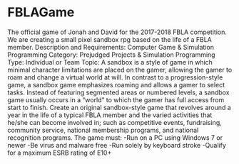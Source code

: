 # FBLAGame
The official game of Jonah and David for the 2017-2018 FBLA competition.                                                                                                                                                                                                             We are creating a small pixel sandbox rpg based on the life of a FBLA member.                                                                                                                                                                                                     Description and Requirements:                                                                                                       Computer Game & Simulation Programming                                                                                             Category: Prejudged Projects & Simulation Programming
Type: Individual or Team
Topic: A sandbox is a style of game in which minimal character limitations are placed on the gamer, 
allowing the gamer to roam and change a virtual world at will. In contrast to a progression-style game, 
a sandbox game emphasizes roaming and allows a gamer to select tasks. Instead of featuring segmented areas or numbered levels,
a sandbox game usually occurs in a “world” to which the gamer has full access from start to finish. 
Create an original sandbox-style game that revolves around a year in the life of a typical FBLA member and the 
varied activities that he/she can become involved in; such as competitive events, fundraising, community service,
national membership programs, and national recognition programs. The game must:
-Run on a PC using Windows 7 or newer
-Be virus and malware free
-Run solely by keyboard stroke
-Qualify for a maximum ESRB rating of E10+
